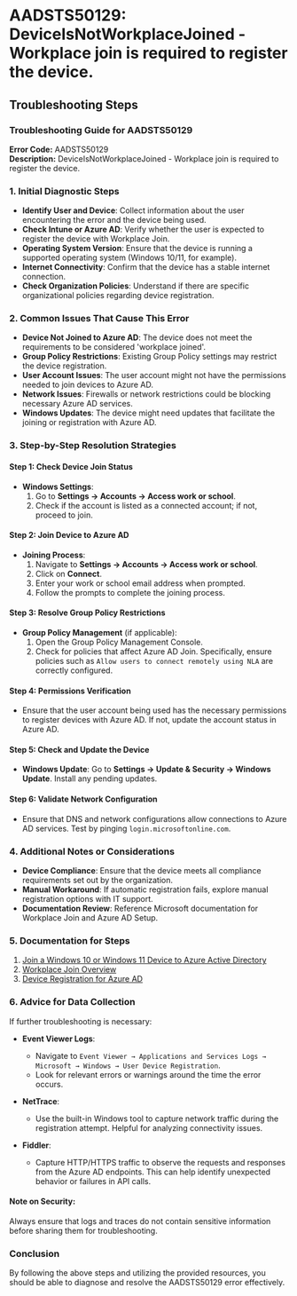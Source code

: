 
# AADSTS50129: DeviceIsNotWorkplaceJoined - Workplace join is required to register the device.


## Troubleshooting Steps
### Troubleshooting Guide for AADSTS50129

**Error Code:** AADSTS50129  
**Description:** DeviceIsNotWorkplaceJoined - Workplace join is required to register the device.

### 1. Initial Diagnostic Steps

- **Identify User and Device**: Collect information about the user encountering the error and the device being used.
- **Check Intune or Azure AD**: Verify whether the user is expected to register the device with Workplace Join.
- **Operating System Version**: Ensure that the device is running a supported operating system (Windows 10/11, for example).
- **Internet Connectivity**: Confirm that the device has a stable internet connection.
- **Check Organization Policies**: Understand if there are specific organizational policies regarding device registration.

### 2. Common Issues That Cause This Error

- **Device Not Joined to Azure AD**: The device does not meet the requirements to be considered 'workplace joined'.
- **Group Policy Restrictions**: Existing Group Policy settings may restrict the device registration.
- **User Account Issues**: The user account might not have the permissions needed to join devices to Azure AD.
- **Network Issues**: Firewalls or network restrictions could be blocking necessary Azure AD services.
- **Windows Updates**: The device might need updates that facilitate the joining or registration with Azure AD.

### 3. Step-by-Step Resolution Strategies

#### Step 1: Check Device Join Status
- **Windows Settings**:
  1. Go to **Settings → Accounts → Access work or school**.
  2. Check if the account is listed as a connected account; if not, proceed to join.

#### Step 2: Join Device to Azure AD
- **Joining Process**:
  1. Navigate to **Settings → Accounts → Access work or school**.
  2. Click on **Connect**.
  3. Enter your work or school email address when prompted.
  4. Follow the prompts to complete the joining process.

#### Step 3: Resolve Group Policy Restrictions
- **Group Policy Management** (if applicable):
  1. Open the Group Policy Management Console.
  2. Check for policies that affect Azure AD Join. Specifically, ensure policies such as `Allow users to connect remotely using NLA` are correctly configured.

#### Step 4: Permissions Verification
- Ensure that the user account being used has the necessary permissions to register devices with Azure AD. If not, update the account status in Azure AD.

#### Step 5: Check and Update the Device
- **Windows Update**: Go to **Settings → Update & Security → Windows Update**. Install any pending updates.
  
#### Step 6: Validate Network Configuration
- Ensure that DNS and network configurations allow connections to Azure AD services. Test by pinging `login.microsoftonline.com`.

### 4. Additional Notes or Considerations

- **Device Compliance**: Ensure that the device meets all compliance requirements set out by the organization.
- **Manual Workaround**: If automatic registration fails, explore manual registration options with IT support.
- **Documentation Review**: Reference Microsoft documentation for Workplace Join and Azure AD Setup.

### 5. Documentation for Steps

1. [Join a Windows 10 or Windows 11 Device to Azure Active Directory](https://docs.microsoft.com/en-us/azure/active-directory/devices/azure-ad-join-windows)
2. [Workplace Join Overview](https://docs.microsoft.com/en-us/enterprise/desktop-deployment/update/windows-workplace-join)
3. [Device Registration for Azure AD](https://docs.microsoft.com/en-us/azure/active-directory/devices/overview)

### 6. Advice for Data Collection

If further troubleshooting is necessary:

- **Event Viewer Logs**:
  - Navigate to `Event Viewer → Applications and Services Logs → Microsoft → Windows → User Device Registration`.
  - Look for relevant errors or warnings around the time the error occurs.

- **NetTrace**:
  - Use the built-in Windows tool to capture network traffic during the registration attempt. Helpful for analyzing connectivity issues.

- **Fiddler**:
  - Capture HTTP/HTTPS traffic to observe the requests and responses from the Azure AD endpoints. This can help identify unexpected behavior or failures in API calls.

#### Note on Security:
Always ensure that logs and traces do not contain sensitive information before sharing them for troubleshooting.

### Conclusion

By following the above steps and utilizing the provided resources, you should be able to diagnose and resolve the AADSTS50129 error effectively.